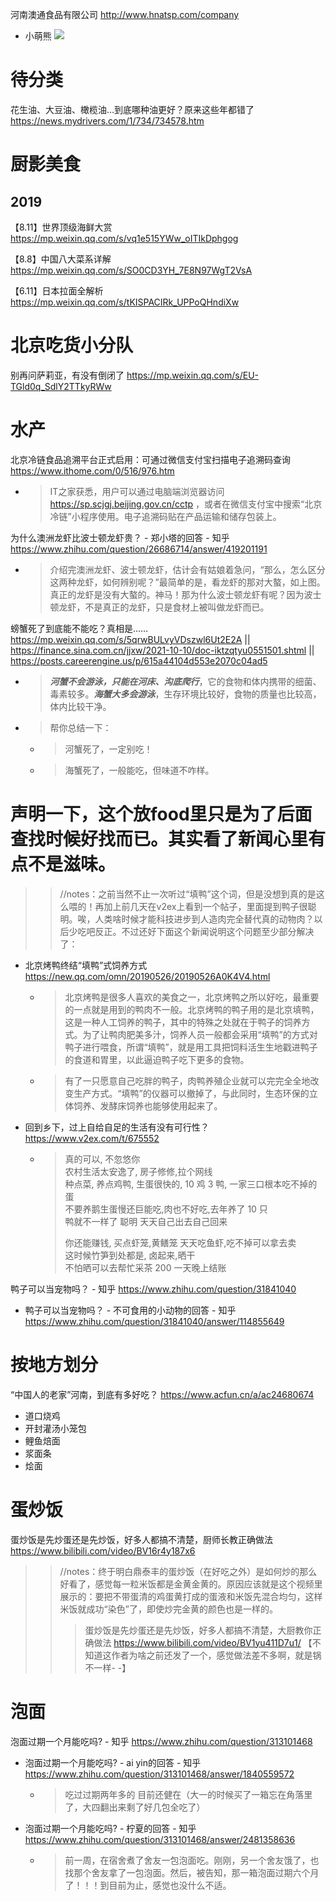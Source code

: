 
河南澳通食品有限公司 http://www.hnatsp.com/company
- 小萌熊 ![](http://www.hnatsp.com/product/8_43)

# 待分类

花生油、大豆油、橄榄油…到底哪种油更好？原来这些年都错了 https://news.mydrivers.com/1/734/734578.htm

# 厨影美食

## 2019

【8.11】世界顶级海鲜大赏 https://mp.weixin.qq.com/s/vq1e515YWw_oITIkDphgog 

【8.8】中国八大菜系详解 https://mp.weixin.qq.com/s/SO0CD3YH_7E8N97WgT2VsA

【6.11】日本拉面全解析 https://mp.weixin.qq.com/s/tKISPACIRk_UPPoQHndiXw

# 北京吃货小分队

别再问萨莉亚，有没有倒闭了 https://mp.weixin.qq.com/s/EU-TGld0q_SdlY2TTkyRWw

# 水产

北京冷链食品追溯平台正式启用：可通过微信支付宝扫描电子追溯码查询 https://www.ithome.com/0/516/976.htm
- > IT之家获悉，用户可以通过电脑端浏览器访问 https://sp.scjgj.beijing.gov.cn/cctp ，或者在微信支付宝中搜索“北京冷链”小程序使用。电子追溯码贴在产品运输和储存包装上。

为什么澳洲龙虾比波士顿龙虾贵？ - 郑小塔的回答 - 知乎 https://www.zhihu.com/question/26686714/answer/419201191
- > 介绍完澳洲龙虾、波士顿龙虾，估计会有姑娘着急问，“那么，怎么区分这两种龙虾，如何辨别呢？”最简单的是，看龙虾的那对大螯，如上图。真正的龙虾是没有大螯的。神马！那为什么波士顿龙虾有呢？因为波士顿龙虾，不是真正的龙虾，只是食材上被叫做龙虾而已。

螃蟹死了到底能不能吃？真相是…… https://mp.weixin.qq.com/s/5qrwBULvyVDszwl6Ut2E2A || https://finance.sina.com.cn/jjxw/2021-10-10/doc-iktzqtyu0551501.shtml || https://posts.careerengine.us/p/615a44104d553e2070c04ad5
- > ***河蟹不会游泳，只能在河床、沟底爬行***，它的食物和体内携带的细菌、毒素较多。***海蟹大多会游泳***，生存环境比较好，食物的质量也比较高，体内比较干净。
- > 帮你总结一下：
  * > 河蟹死了，一定别吃！
  * > 海蟹死了，一般能吃，但味道不咋样。

# 声明一下，这个放food里只是为了后面查找时候好找而已。其实看了新闻心里有点不是滋味。

>> //notes：之前当然不止一次听过“填鸭”这个词，但是没想到真的是这么喂的！再加上前几天在v2ex上看到一个帖子，里面提到鸭子很聪明。唉，人类啥时候才能科技进步到人造肉完全替代真的动物肉？以后少吃吧反正。不过还好下面这个新闻说明这个问题至少部分解决了：
- 北京烤鸭终结“填鸭”式饲养方式 https://new.qq.com/omn/20190526/20190526A0K4V4.html
  * > 北京烤鸭是很多人喜欢的美食之一，北京烤鸭之所以好吃，最重要的一点就是用到的鸭肉不一般。北京烤鸭的鸭子用的是北京填鸭，这是一种人工饲养的鸭子，其中的特殊之处就在于鸭子的饲养方式。为了让鸭肉肥美多汁，饲养人员一般都会采用“填鸭”的方式对鸭子进行喂食，所谓“填鸭”，就是用工具把饲料活生生地戳进鸭子的食道和胃里，以此逼迫鸭子吃下更多的食物。
  * > 有了一只愿意自己吃胖的鸭子，肉鸭养殖企业就可以完完全全地改变生产方式。“填鸭”的仪器可以撤掉了，与此同时，生态环保的立体饲养、发酵床饲养也能够使用起来了。
- 回到乡下，过上自给自足的生活有没有可行性？ https://www.v2ex.com/t/675552
  * > 真的可以, 不忽悠你 <br> 农村生活太安逸了, 房子修修,拉个网线 <br> 种点菜, 养点鸡鸭, 生蛋很快的, 10 鸡 3 鸭, 一家三口根本吃不掉的蛋 <br> 不要养鹅生蛋慢还巨能吃,肉也不好吃,去年养了 10 只 <br> 鸭就不一样了 聪明 天天自己出去自己回来
    >
    > 你还能赚钱, 买点虾笼,黄鳝笼 天天吃鱼虾,吃不掉可以拿去卖 <br> 这时候竹笋到处都是, 卤起来,晒干 <br> 不怕晒可以去帮忙采茶 200 一天晚上结账

鸭子可以当宠物吗？ - 知乎 https://www.zhihu.com/question/31841040
- 鸭子可以当宠物吗？ - 不可食用的小动物的回答 - 知乎 https://www.zhihu.com/question/31841040/answer/114855649

# 按地方划分

“中国人的老家”河南，到底有多好吃？ https://www.acfun.cn/a/ac24680674
- 道口烧鸡
- 开封灌汤小笼包
- 鲤鱼焙面
- 浆面条
- 烩面

# 蛋炒饭

蛋炒饭是先炒蛋还是先炒饭，好多人都搞不清楚，厨师长教正确做法 https://www.bilibili.com/video/BV16r4y187x6
>> //notes：终于明白鼎泰丰的蛋炒饭（在好吃之外）是如何炒的那么好看了，感觉每一粒米饭都是金黄金黄的。原因应该就是这个视频里展示的：要把不带蛋清的鸡蛋黄打成的蛋液和米饭先混合均匀，这样米饭就成功“染色”了，即使炒完金黄的颜色也是一样的。
>>> 蛋炒饭是先炒蛋还是先炒饭，好多人都搞不清楚，大厨教你正确做法 https://www.bilibili.com/video/BV1yu411D7u1/  【不知道这作者为啥之前还发了一个，感觉做法差不多啊，就是锅不一样- -】

# 泡面

泡面过期一个月能吃吗? - 知乎 https://www.zhihu.com/question/313101468
- 泡面过期一个月能吃吗? - ai yin的回答 - 知乎 https://www.zhihu.com/question/313101468/answer/1840559572
  * > 吃过过期两年多的 目前还健在（大一的时候买了一箱忘在角落里了，大四翻出来剩了好几包全吃了）
- 泡面过期一个月能吃吗? - 柠夏的回答 - 知乎 https://www.zhihu.com/question/313101468/answer/2481358636
  * > 前一周，在宿舍煮了舍友一包泡面吃。刚刚，另一个舍友饿了，也找那个舍友拿了一包泡面。然后，被告知，那一箱泡面过期六个月了！！！到目前为止，感觉也没什么不适。
